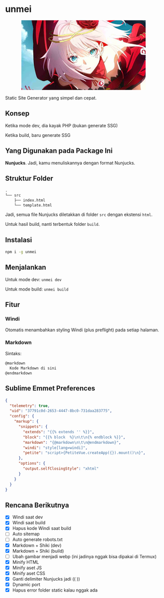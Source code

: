 # unmei

<p align='center'>
	<img src='unmei.jpeg'/>
</p>

Static Site Generator yang simpel dan cepat.

## Konsep

Ketika mode dev, dia kayak PHP (bukan generate SSG)

Ketika build, baru generate SSG

## Yang Digunakan pada Package Ini

**Nunjucks**. Jadi, kamu menuliskannya dengan format Nunjucks.

## Struktur Folder

```
.
└── src
    ├── index.html
    └── template.html
```

Jadi, semua file Nunjucks diletakkan di folder `src` dengan ekstensi `html`.

Untuk hasil build, nanti terbentuk folder `build`.

## Instalasi

```bash
npm i -g unmei
```

## Menjalankan

Untuk mode dev: `unmei dev`

Untuk mode build: `unmei build`

## Fitur

### Windi

Otomatis menambahkan styling Windi (plus preflight) pada setiap halaman.

### Markdown

Sintaks:

```
@markdown
  Kode Markdown di sini
@endmarkdown
```

## Sublime Emmet Preferences

```json
{
  "telemetry": true,
  "uid": "37791c0d-2653-4447-8bc0-731daa283775",
  "config": {
    "markup": {
      "snippets": {
        "extends": "{{% extends '' %}}",
        "block": "{{% block  %}\n\t\n{% endblock %}}",
        "markdown": "{@markdown\n\t\n@endmarkdown}",
        "windi": "style[lang=windi]",
        "petite": "script>{PetiteVue.createApp({}).mount()\n}",
      },
      "options": {
        "output.selfClosingStyle": "xhtml"
      }
    }
  }
}
```

## Rencana Berikutnya

- [x] Windi saat dev
- [x] Windi saat build
- [x] Hapus kode Windi saat build
- [ ] Auto sitemap
- [ ] Auto generate robots.txt
- [x] Markdown + Shiki (dev)
- [x] Markdown + Shiki (build)
- [ ] Ubah gambar menjadi webp (ini jadinya nggak bisa dipakai di Termux)
- [x] Minify HTML
- [x] Minify aset JS
- [x] Minify aset CSS
- [x] Ganti delimiter Nunjucks jadi (( ))
- [x] Dynamic port
- [x] Hapus error folder static kalau nggak ada